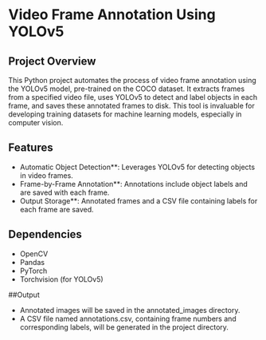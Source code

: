 # Video Frame Annotation Using YOLOv5

## Project Overview
This Python project automates the process of video frame annotation using the YOLOv5 model, pre-trained on the COCO dataset. It extracts frames from a specified video file, uses YOLOv5 to detect and label objects in each frame, and saves these annotated frames to disk. This tool is invaluable for developing training datasets for machine learning models, especially in computer vision.

## Features
- Automatic Object Detection**: Leverages YOLOv5 for detecting objects in video frames.
- Frame-by-Frame Annotation**: Annotations include object labels and are saved with each frame.
- Output Storage**: Annotated frames and a CSV file containing labels for each frame are saved.

## Dependencies
- OpenCV
- Pandas
- PyTorch
- Torchvision (for YOLOv5)


##Output
- Annotated images will be saved in the annotated_images directory.
- A CSV file named annotations.csv, containing frame numbers and corresponding labels, will be generated in the project directory.


